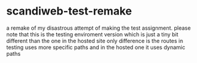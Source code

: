 # scandiweb-test-remake
a remake of my disastrous attempt of making the test assignment.
please note that this is the testing enviroment version which is just a tiny bit different than the one in the hosted site
only difference is the routes in testing uses more specific paths and in the hosted one it uses dynamic paths
